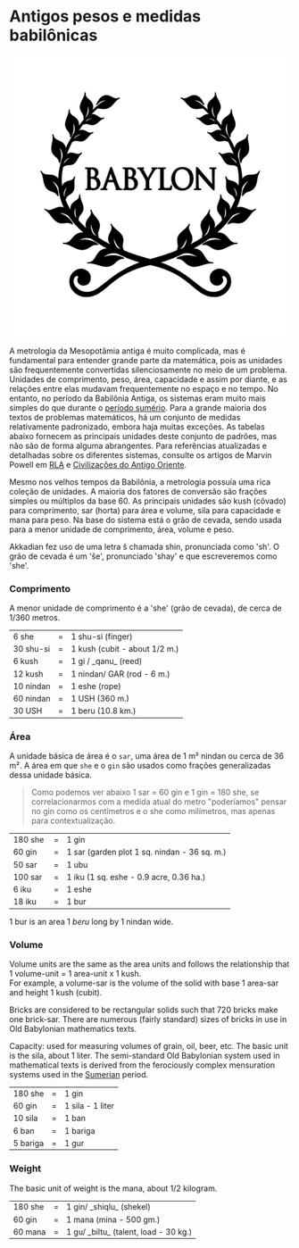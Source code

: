 # Antigos pesos e medidas babilônicas

![babylon](./logo.jpeg)

A metrologia da Mesopotâmia antiga é muito complicada, mas é fundamental para entender grande parte da matemática, pois as unidades são frequentemente convertidas silenciosamente no meio de um problema. Unidades de comprimento, peso, área, capacidade e assim por diante, e as relações entre elas mudavam frequentemente no espaço e no tempo. No entanto, no período da Babilônia Antiga, os sistemas eram muito mais simples do que durante o [período sumério](http://it.stlawu.edu/~dmelvill/mesomath/sumerian.html). Para a grande maioria dos textos de problemas matemáticos, há um conjunto de medidas relativamente padronizado, embora haja muitas exceções. As tabelas abaixo fornecem as principais unidades deste conjunto de padrões, mas não são de forma alguma abrangentes. Para referências atualizadas e detalhadas sobre os diferentes sistemas, consulte os artigos de Marvin Powell em [RLA](http://it.stlawu.edu/~dmelvill/mesomath/erbiblio.html#Powell87) e [Civilizações do Antigo Oriente](http://it.stlawu.edu/~dmelvill/mesomath/erbiblio.html#Powell95).

Mesmo nos velhos tempos da Babilônia, a metrologia possuía uma rica coleção de unidades. A maioria dos fatores de conversão são frações simples ou múltiplos da base 60. As principais unidades são kush (côvado) para comprimento, sar (horta) para área e volume, sila para capacidade e mana para peso. Na base do sistema está o grão de cevada, sendo usada para a menor unidade de comprimento, área, volume e peso.

Akkadian fez uso de uma letra š chamada shin, pronunciada como 'sh'. O grão de cevada é um 'še', pronunciado 'shay' e que escreveremos como 'she'.

### Comprimento

A menor unidade de comprimento é a 'she' (grão de cevada), de cerca de 1/360 metros.

<table width="55%">

<tbody>

<tr>

<td>6 she</td>

<td>=</td>

<td>1 shu-si (finger)</td>

</tr>

<tr>

<td>30 shu-si</td>

<td>=</td>

<td>1 kush (cubit - about 1/2 m.)</td>

</tr>

<tr>

<td>6 kush</td>

<td>=</td>

<td>1 gi / _qanu_ (reed) </td>

</tr>

<tr>

<td>12 kush</td>

<td>=</td>

<td>1 nindan/ GAR (rod - 6 m.) </td>

</tr>

<tr>

<td>10 nindan</td>

<td>=</td>

<td>1 eshe (rope)</td>

</tr>

<tr>

<td>60 nindan</td>

<td>=</td>

<td>1 USH (360 m.) </td>

</tr>

<tr>

<td>30 USH</td>

<td>=</td>

<td>1 beru (10.8 km.)</td>

</tr>

</tbody>

</table>


### Área

A unidade básica de área é o `sar`, uma área de 1 m² nindan ou cerca de 36 m². A área em que `she` e o `gin` são usados como frações generalizadas dessa unidade básica.

> Como podemos ver abaixo 1 sar = 60 gin e 1 gin = 180 she, se correlacionarmos com a medida atual do metro "poderíamos" pensar no gin como os centímetros e o she como milímetros, mas apenas para contextualização.

<table width="60%">

<tbody>

<tr>

<td>180 she </td>

<td>=</td>

<td>1 gin</td>

</tr>

<tr>

<td>60 gin</td>

<td>=</td>

<td>1 sar (garden plot 1 sq. nindan - 36 sq. m.)</td>

</tr>

<tr>

<td>50 sar</td>

<td>=</td>

<td>1 ubu</td>

</tr>

<tr>

<td>100 sar</td>

<td>=</td>

<td>1 iku (1 sq. eshe - 0.9 acre, 0.36 ha.)</td>

</tr>

<tr>

<td>6 iku</td>

<td>=</td>

<td>1 eshe</td>

</tr>

<tr>

<td>18 iku</td>

<td>=</td>

<td>1 bur </td>

</tr>

</tbody>

</table>

1 bur is an area 1 _beru_ long by 1 nindan wide. 


### Volume

Volume units are the same as the area units and follows the relationship that  
1 volume-unit = 1 area-unit x 1 kush.  
For example, a volume-sar is the volume of the solid with base 1 area-sar and height 1 kush (cubit).

Bricks are considered to be rectangular solids such that 720 bricks make one brick-sar. There are numerous (fairly standard) sizes of bricks in use in Old Babylonian mathematics texts.

Capacity: used for measuring volumes of grain, oil, beer, etc. The basic unit is the sila, about 1 liter. The semi-standard Old Babylonian system used in mathematical texts is derived from the ferociously complex mensuration systems used in the [Sumerian](http://it.stlawu.edu/~dmelvill/mesomath/sumerian.html) period.

<table width="45%">

<tbody>

<tr>

<td>180 she</td>

<td>=</td>

<td>1 gin</td>

</tr>

<tr>

<td>60 gin</td>

<td>=</td>

<td>1 sila - 1 liter</td>

</tr>

<tr>

<td>10 sila</td>

<td>=</td>

<td>1 ban </td>

</tr>

<tr>

<td>6 ban</td>

<td>=</td>

<td>1 bariga </td>

</tr>

<tr>

<td>5 bariga</td>

<td>=</td>

<td>1 gur</td>

</tr>

</tbody>

</table>



### Weight

The basic unit of weight is the mana, about 1/2 kilogram.

<table width="55%">

<tbody>

<tr>

<td>180 she</td>

<td>=</td>

<td>1 gin/ _shiqlu_ (shekel)</td>

</tr>

<tr>

<td>60 gin</td>

<td>=</td>

<td>1 mana (mina - 500 gm.)</td>

</tr>

<tr>

<td>60 mana</td>

<td>=</td>

<td>1 gu/ _biltu_ (talent, load - 30 kg.)</td>

</tr>

</tbody>

</table>
